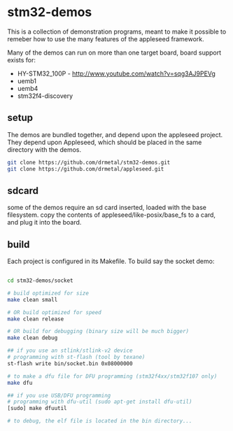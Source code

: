 stm32-demos
===========

This is a collection of demonstration programs, meant to make it possible to remeber how to use the many features of the appleseed framework.

Many of the demos can run on more than one target board, board support exists for:

 - HY-STM32_100P - http://www.youtube.com/watch?v=sqg3AJ9PEVg
 - uemb1
 - uemb4
 - stm32f4-discovery

setup
-----

The demos are bundled together, and depend upon the appleseed project. They depend upon Appleseed, which should be placed in the same directory with the demos.

```bash
git clone https://github.com/drmetal/stm32-demos.git
git clone https://github.com/drmetal/appleseed.git
```

sdcard
------

some of the demos require an sd card inserted, loaded with the base filesystem.
copy the contents of appleseed/like-posix/base_fs to a card, and plug it into the board.

build
-----
  
Each project is configured in its Makefile. To build say the socket demo:

``` bash 
	
cd stm32-demos/socket

# build optimized for size
make clean small

# OR build optimized for speed
make clean release

# OR build for debugging (binary size will be much bigger)
make clean debug

## if you use an stlink/stlink-v2 device
# programming with st-flash (tool by texane)
st-flash write bin/socket.bin 0x08000000

# to make a dfu file for DFU programming (stm32f4xx/stm32f107 only)
make dfu

## if you use USB/DFU programming
# programming with dfu-util (sudo apt-get install dfu-util)
[sudo] make dfuutil

# to debug, the elf file is located in the bin directory...

```



